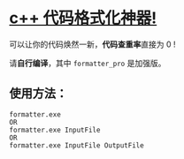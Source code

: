 # [c++ 代码格式化神器!](https://github.com/aaron20100919/cpp-formatter.git)

可以让你的代码焕然一新，**代码查重率**直接为 $0%$ !

请**自行编译**，其中 `formatter_pro` 是加强版。

## 使用方法：

```
formatter.exe
OR
formatter.exe InputFile
OR
formatter.exe InputFile OutputFile 
```
